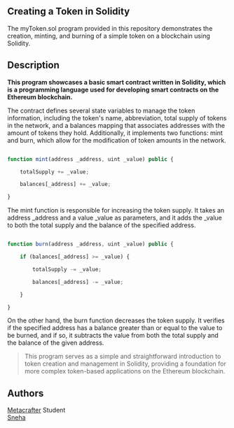 ## Creating a Token in Solidity

The myToken.sol program provided in this repository demonstrates the creation, minting, and burning of a simple token on a blockchain using Solidity.


## Description

**This program showcases a basic smart contract written in Solidity, which is a programming language used for developing smart contracts on the Ethereum blockchain.** 

The contract defines several state variables to manage the token information, including the token's name, abbreviation, total supply of tokens in the network, and a balances mapping that associates addresses with the amount of tokens they hold. Additionally, it implements two functions: mint and burn, which allow for the modification of token amounts in the network.

 
```javascript

function mint(address _address, uint _value) public {

    totalSupply += _value;

    balances[_address] += _value;

}

```

The mint function is responsible for increasing the token supply. It takes an address _address and a value _value as parameters, and it adds the _value to both the total supply and the balance of the specified address.

```javascript

function burn(address _address, uint _value) public {

    if (balances[_address] >= _value) {

        totalSupply -= _value;

        balances[_address] -= _value;

    }

}

```

On the other hand, the burn function decreases the token supply. It verifies if the specified address has a balance greater than or equal to the value to be burned, and if so, it subtracts the value from both the total supply and the balance of the given address.

> This program serves as a simple and straightforward introduction to token creation and management in Solidity, providing a foundation for more complex token-based applications on the Ethereum blockchain.


## Authors
[Metacrafter](https://twitter.com/metacraftersio) Student   
[Sneha](https://www.linkedin.com/in/snetis/)
